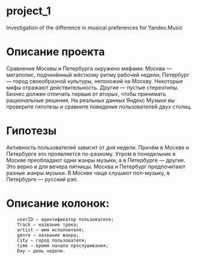 # project_1
Investigation of the difference in musical preferences for Yandex.Music
# Описание проекта
Сравнение Москвы и Петербурга окружено мифами:
		Москва — мегаполис, подчинённый жёсткому ритму рабочей недели;
		Петербург — город своеобразной культуры, непохожий на Москву.
Некоторые мифы отражают действительность. Другие — пустые стереотипы. Бизнес должен отличать первые от вторых, чтобы принимать рациональные решения. На реальных данных Яндекс Музыки вы проверите гипотезы и сравните поведение пользователей двух столиц.
# Гипотезы
Активность пользователей зависит от дня недели. Причём в Москве и Петербурге это проявляется по-разному.
Утром в понедельник в Москве преобладают одни жанры музыки, а в Петербурге — другие. Это верно и для вечера пятницы.
Москва и Петербург предпочитают разные жанры музыки. В Москве чаще слушают поп-музыку, в Петербурге — русский рэп.
# Описание колонок:
		userID — идентификатор пользователя;
		Track — название трека;
		artist — имя исполнителя;
		genre — название жанра;
		City — город пользователя;
		time — время начала прослушивания;
		Day — день недели.
